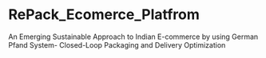 # RePack_Ecomerce_Platfrom
An Emerging Sustainable Approach to Indian E-commerce by using German Pfand System- Closed-Loop Packaging and Delivery Optimization
